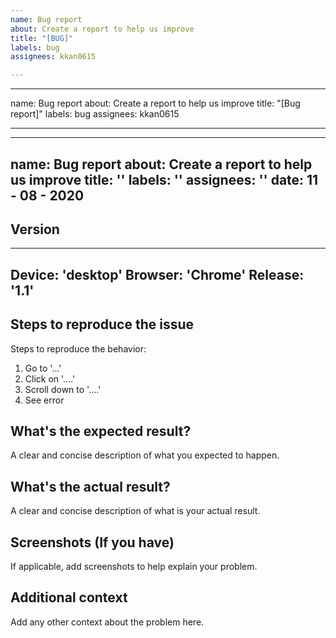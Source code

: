 ```yaml
---
name: Bug report
about: Create a report to help us improve
title: "[BUG]"
labels: bug
assignees: kkan0615

---
```


---
name: Bug report
about: Create a report to help us improve
title: "[Bug report]"
labels: bug
assignees: kkan0615

---

---
name: Bug report
about: Create a report to help us improve
title: ''
labels: ''
assignees: ''
date: 11 - 08 - 2020
---

## Version
---
Device: 'desktop'
Browser: 'Chrome'
Release: '1.1'
---

## Steps to reproduce the issue
Steps to reproduce the behavior:
1. Go to '...'
2. Click on '....'
3. Scroll down to '....'
4. See error

## What's the expected result?
A clear and concise description of what you expected to happen.

## What's the actual result?
A clear and concise description of what is your actual result.

## Screenshots (If you have)
If applicable, add screenshots to help explain your problem.

## Additional context
Add any other context about the problem here.
